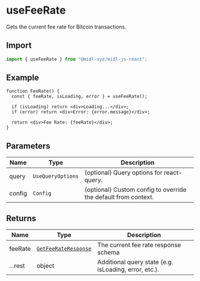 # useFeeRate

Gets the current fee rate for Bitcoin transactions.

## Import

```ts
import { useFeeRate } from "@midl-xyz/midl-js-react";
```

## Example

```tsx
function FeeRate() {
  const { feeRate, isLoading, error } = useFeeRate();

  if (isLoading) return <div>Loading...</div>;
  if (error) return <div>Error: {error.message}</div>;

  return <div>Fee Rate: {feeRate}</div>;
}
```

## Parameters

| Name   | Type              | Description                                                    |
| ------ | ----------------- | -------------------------------------------------------------- |
| query  | `UseQueryOptions` | (optional) Query options for react-query.                      |
| config | `Config`          | (optional) Custom config to override the default from context. |

## Returns

| Name    | Type                                                             | Description                                           |
| ------- | ---------------------------------------------------------------- | ----------------------------------------------------- |
| feeRate | [`GetFeeRateResponse`](../actions/getFeeRate#getfeerateresponse) | The current fee rate response schema                  |
| ...rest | object                                                           | Additional query state (e.g. isLoading, error, etc.). |
